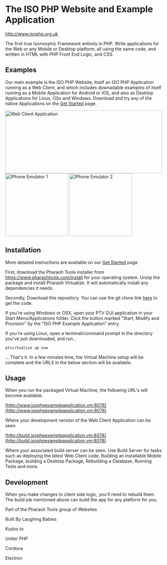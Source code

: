 # The ISO PHP Website and Example Application

http://www.isophp.org.uk

The first true Isomorphic Framework entirely in PHP. Write applications for the Web or any Mobile or Desktop platform,
all using the same code, and written in HTML with PHP Front End Logic, and CSS. 


## Examples

Our main example is the ISO PHP Website, itself an ISO PHP Application running as a Web Client, and which includes
downadable examples of itself running as a Mobile Application for Android or iOS, and also as Desktop Applications for Linux, OSx
and Windows. Download and try any of the native Applications on the [Get Started](http://www.isophp.org.uk/GetStarted) page.

<img src="http://devcloud.isophp.org.uk/app/ISOPHPExample/Assets/images/example_images/web-client.png" alt="Web Client Application" style="width: 500px; height: 200px;" />
<div style="width:100%">
    <img src="http://devcloud.isophp.org.uk/app/ISOPHPExample/Assets/images/example_images/iphone-emulator-1-small.png" alt="IPhone Emulator 1" style="width: 200px; height: 200px;" />
    <img src="http://devcloud.isophp.org.uk/app/ISOPHPExample/Assets/images/example_images/iphone-emulator-2-small.png" alt="IPhone Emulator 2" style="width: 200px; height: 200px;" />
</div>


## Installation

More detailed instructions are available on our [Get Started](http://www.isophp.org.uk/GetStarted) page 

First, download the Pharaoh Tools installer from https://www.pharaohtools.com/install for your operating system. Unzip
the package and install Pharaoh Virtualize. It will automatically install any dependencies it needs.

Secondly, Download this repository. You can use the git clone link [here](https://source.internal.pharaohtools.com/index.php?control=RepositoryHome&action=show&item=iso_php_example_application)
to get the code.

If you're using Windows or OSX, open your PTV GUI application in your Start Menu/Applications folder. Click the button
marked "Start, Modify and Provision" by the "ISO PHP Example Application" entry.

If you're using Linux, open a terminal/command prompt in the directory you've just downloaded, and run...

``
ptvirtualize up now
``

... That's it. In a few minutes time, the Virtual Machine setup will be complete and the URLS in the below section will
be available.


## Usage

When you run the packaged Virtual Machine, the following URL's will become available.

[http://www.isophpexampleapplication.vm:8078](http://www.isophpexampleapplication.vm:8078)

Where your development version of the Web Client Application can be seen.

[http://build.isophpexampleapplication.vm:8078](http://build.isophpexampleapplication.vm:8078)

Where your associated build server can be seen. Use Build Server for tasks such as deploying the latest
Web Client code, Building an installable Mobile Package, building a Desktop Package, Rebuilding a Database,
Running Tests and more.



## Development

When you make changes to client side logic, you'll need to rebuild them. The build job mentioned above can
build the app for any platform for you.



Part of the Pharaoh Tools group of Websites

Built By Laughing Babies

Kudos to

Uniter PHP

Cordova

Electron
